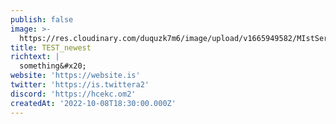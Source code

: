 ```yaml
---
publish: false
image: >-
  https://res.cloudinary.com/duquzk7m6/image/upload/v1665949582/MIstServer_Logo_v3_zzpkq1.svg
title: TEST_newest
richtext: |
  something&#x20;
website: 'https://website.is'
twitter: 'https://is.twittera2'
discord: 'https://hcekc.om2'
createdAt: '2022-10-08T18:30:00.000Z'
---
```


